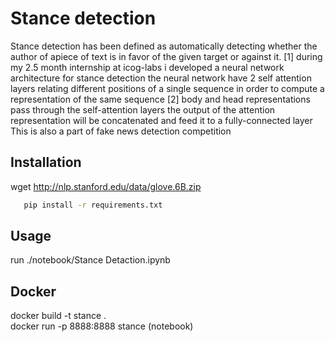 
# Stance detection 

Stance  detection  has  been  defined  as  automatically  detecting  whether  the  author  of apiece of text is in favor of the given target or against it. [1] 
during my 2.5 month internship at icog-labs i developed a neural network architecture for stance detection 
the neural network have 2 self attention layers relating different positions of a single sequence in order to compute a representation of the same sequence [2] body and head representations
pass through the self-attention layers the output of the attention representation will be concatenated and feed it to a fully-connected layer <br>
This is also a part of fake news detection competition 

## Installation 

wget http://nlp.stanford.edu/data/glove.6B.zip

```bash 
   pip install -r requirements.txt
```

## Usage


run ./notebook/Stance Detaction.ipynb

## Docker

docker build -t stance . <br>
docker run -p 8888:8888 stance (notebook)

